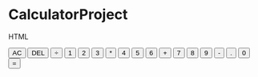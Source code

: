 # CalculatorProject
 
HTML

<!DOCTYPE html>
<html lang="en">
  <head>
    <meta charset="UTF-8" />
    <meta http-equiv="X-UA-Compatible" content="IE=edge" />
    <meta name="viewport" content="width=device-width, initial-scale=1.0" />
    <title>Calculator</title>
    <link href="style.css" rel="stylesheet" />
    <script src="script.js" defer></script>
  </head>
  <body>
    <div class="calculator-grid">
      <div class="output-screen">
        <div data-previous-operand class="previous-operand"></div>
        <div data-current-operand class="current-operand"></div>
      </div>
      <button data-all-clear class="span-two">AC</button>
      <button data-delete>DEL</button>
      <button data-operation>÷</button>
      <button data-number>1</button>
      <button data-number>2</button>
      <button data-number>3</button>
      <button data-operation>*</button>
      <button data-number>4</button>
      <button data-number>5</button>
      <button data-number>6</button>
      <button data-operation>+</button>
      <button data-number>7</button>
      <button data-number>8</button>
      <button data-number>9</button>
      <button data-operation>-</button>
      <button data-number>.</button>
      <button data-number>0</button>
      <button data-equals class="span-two">=</button>
    </div>
  </body>
</html>
